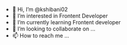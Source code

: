 - 👋 Hi, I’m @kshibani02
- 👀 I’m interested in Frontent Developer
- 🌱 I’m currently learning Frontent developer
- 💞️ I’m looking to collaborate on ...
- 📫 How to reach me ...

<!---
kshibani02/kshibani02 is a ✨ special ✨ repository because its `README.md` (this file) appears on your GitHub profile.
You can click the Preview link to take a look at your changes.
--->
